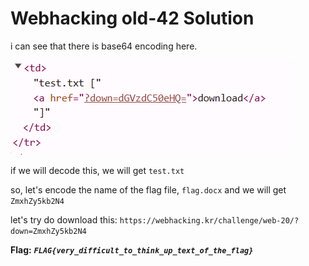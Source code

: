 # Webhacking old-42 Solution

i can see that there is base64 encoding here.

![alt text](./images/old-42.png)


if we will decode this, we will get `test.txt`

so, let's encode the name of the flag file, `flag.docx`
and we will get `ZmxhZy5kb2N4`

let's try do download this:
`https://webhacking.kr/challenge/web-20/?down=ZmxhZy5kb2N4`


**Flag:** ***`FLAG{very_difficult_to_think_up_text_of_the_flag}`*** 


